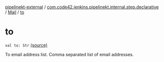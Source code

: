 [pipelinekt-external](../../index.md) / [com.code42.jenkins.pipelinekt.internal.step.declarative](../index.md) / [Mail](index.md) / [to](./to.md)

# to

`val to: Str` [(source)](https://github.com/code42/pipelinekt/tree/master/internal/src/main/kotlin/com/code42/jenkins/pipelinekt/internal/step/declarative/Mail.kt#L23)

To email address list. Comma separated list of email addresses.

